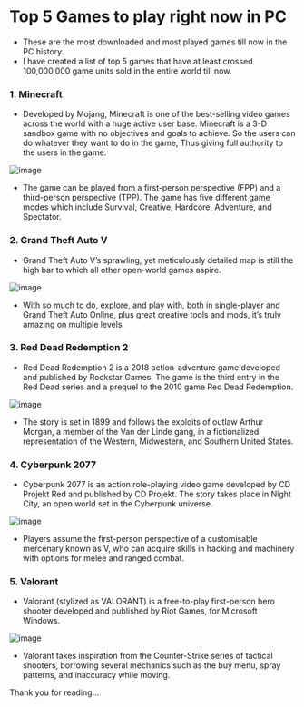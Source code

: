 # Top 5 Games to play right now in PC

- These are the most downloaded and most played games till now in the PC history.
- I have created a list of top 5 games that have at least crossed 100,000,000 game units sold in the entire world till now.

### 1. Minecraft

- Developed by Mojang, Minecraft is one of the best-selling video games across the world with a huge active user base. Minecraft is a 3-D sandbox game with no objectives and goals to achieve. So the users can do whatever they want to do in the game, Thus giving full authority to the users in the game. 

![image](https://user-images.githubusercontent.com/104320194/192967268-a73dc0db-0888-4b59-bc36-e42eb9111558.png)

- The game can be played from a first-person perspective (FPP) and a third-person perspective (TPP). The game has five different game modes which include Survival, Creative, Hardcore, Adventure, and Spectator.

### 2. Grand Theft Auto V

- Grand Theft Auto V’s sprawling, yet meticulously detailed map is still the high bar to which all other open-world games aspire.

![image](https://user-images.githubusercontent.com/104320194/192967623-dffe08d5-3d50-4d70-b830-62d508b3ade2.png)

- With so much to do, explore, and play with, both in single-player and Grand Theft Auto Online, plus great creative tools and mods, it’s truly amazing on multiple levels.

### 3. Red Dead Redemption 2

- Red Dead Redemption 2 is a 2018 action-adventure game developed and published by Rockstar Games. The game is the third entry in the Red Dead series and a prequel to the 2010 game Red Dead Redemption.

![image](https://user-images.githubusercontent.com/104320194/192970008-6072b292-bf7e-446e-909c-c1537a43e26e.png)

- The story is set in 1899 and follows the exploits of outlaw Arthur Morgan, a member of the Van der Linde gang, in a fictionalized representation of the Western, Midwestern, and Southern United States.

### 4. Cyberpunk 2077

- Cyberpunk 2077 is an action role-playing video game developed by CD Projekt Red and published by CD Projekt. The story takes place in Night City, an open world set in the Cyberpunk universe.

![image](https://user-images.githubusercontent.com/104320194/192969227-b364db24-2611-44c6-bab0-3aee348ef478.png)

- Players assume the first-person perspective of a customisable mercenary known as V, who can acquire skills in hacking and machinery with options for melee and ranged combat.

### 5. Valorant

- Valorant (stylized as VALORANT) is a free-to-play first-person hero shooter developed and published by Riot Games, for Microsoft Windows.

![image](https://user-images.githubusercontent.com/104320194/192969675-a36d58f0-1d10-411a-8ee0-568858cd4789.png)

- Valorant takes inspiration from the Counter-Strike series of tactical shooters, borrowing several mechanics such as the buy menu, spray patterns, and inaccuracy while moving.

Thank you for reading...
